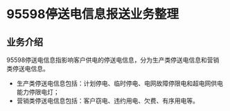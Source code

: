 # 95598停送电信息报送业务整理

## 业务介绍

95598停送电信息指影响客户供电的停送电信息，分为生产类停送电信息和营销类停送电信息。

* 生产类停送电信息包括：计划停电、临时停电、电网故障停限电和超电网供电能力停限电灯；
* 营销类停送电信息包括：客户窃电、违约用电、欠费、有序用电等。